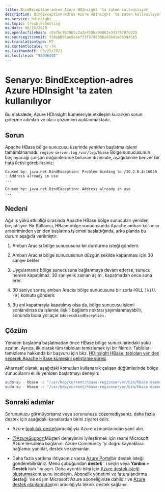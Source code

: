 ```yaml
---
title: BindException-adres Azure HDInsight 'ta zaten kullanılıyor
description: BindException-adres Azure HDInsight 'ta zaten kullanılıyor
ms.service: hdinsight
ms.topic: troubleshooting
ms.date: 08/16/2019
ms.openlocfilehash: c0a7bc7629b5c2a2e458ba94d62e341f578fdd25
ms.sourcegitcommit: f28ebb95ae9aaaff3f87d8388a09b41e0b3445b5
ms.translationtype: MT
ms.contentlocale: tr-TR
ms.lasthandoff: 03/29/2021
ms.locfileid: "98946402"
---
```

# <a name="scenario-bindexception---address-already-in-use-in-azure-hdinsight"></a>Senaryo: BindException-adres Azure HDInsight 'ta zaten kullanılıyor

Bu makalede, Azure HDInsight kümeleriyle etkileşim kurarken sorun giderme adımları ve olası çözümleri açıklanmaktadır.

## <a name="issue"></a>Sorun

Apache HBase bölge sunucusu üzerinde yeniden başlatma işlemi tamamlanamadı. `region-server.log` `/var/log/hbase` Bölge sunucusunun başlayacağı çalışan düğümlerinde bulunan dizininde, aşağıdakine benzer bir hata iletisi görebilirsiniz:

```
Caused by: java.net.BindException: Problem binding to /10.2.0.4:16020 : Address already in use
...

Caused by: java.net.BindException: Address already in use
...
```

## <a name="cause"></a>Nedeni

Ağır iş yükü etkinliği sırasında Apache HBase bölge sunucuları yeniden başlatılıyor. Bir Kullanıcı, HBase bölge sunucusunda Apache ambarı kullanıcı arabiriminden yeniden başlatma işlemini başlattığında, arka planda bu durum aşağıda verilmiştir:

1. Ambarı Aracısı bölge sunucusuna bir durdurma isteği gönderir.

1. Ambarı Aracısı bölge sunucusunun düzgün şekilde kapanması için 30 saniye bekler

1. Uygulamanız bölge sunucusuna bağlanmaya devam ederse, sunucu hemen kapatılmaz. 30 saniyelik zaman aşımı, kapatmadan önce sona erer.

1. 30 saniye sonra, ambarı Aracısı bölge sunucusuna bir zorla-KILL ( `kill -9` ) komutu gönderir.

1. Bu ani kapatmayla kapatılmış olsa da, bölge sunucusu işlemi sonlandırısa da işlemle ilişkili bağlantı noktası yayımlanmayabilir, sonunda buna yol açar `AddressBindException` .

## <a name="resolution"></a>Çözüm

Yeniden başlatma başlatmadan önce HBase bölge sunucularındaki yükü azaltın. Ayrıca, ilk olarak tüm tabloları temizlemek iyi bir fikirdir. Tabloları temizleme hakkında bir başvuru için bkz. [HDInsight HBase: tabloları yeniden seçerek Apache HBase kümesini geliştirme süresi](https://web.archive.org/web/20190112153155/https://blogs.msdn.microsoft.com/azuredatalake/2016/09/19/hdinsight-hbase-how-to-improve-hbase-cluster-restart-time-by-flushing-tables/).

Alternatif olarak, aşağıdaki komutları kullanarak çalışan düğümlerinde bölge sunucularını el ile yeniden başlatmayı deneyin:

```bash
sudo su - hbase -c "/usr/hdp/current/hbase-regionserver/bin/hbase-daemon.sh stop regionserver"
sudo su - hbase -c "/usr/hdp/current/hbase-regionserver/bin/hbase-daemon.sh start regionserver"
```

## <a name="next-steps"></a>Sonraki adımlar

Sorununuzu görmüyorsanız veya sorununuzu çözemediyseniz, daha fazla destek için aşağıdaki kanallardan birini ziyaret edin:

* Azure [topluluk desteği](https://azure.microsoft.com/support/community/)aracılığıyla Azure uzmanlarından yanıt alın.

* [@AzureSupport](https://twitter.com/azuresupport)Müşteri deneyimini iyileştirmek için resmi Microsoft Azure hesabına bağlanın. Azure Community 'yi doğru kaynaklara bağlama: yanıtlar, destek ve uzmanlar.

* Daha fazla yardıma ihtiyacınız varsa [Azure Portal](https://portal.azure.com/?#blade/Microsoft_Azure_Support/HelpAndSupportBlade/)bir destek isteği gönderebilirsiniz. Menü çubuğundan **destek** ' i seçin veya **Yardım + Destek** hub 'ını açın. Daha ayrıntılı bilgi için [Azure destek isteği oluşturma](../../azure-portal/supportability/how-to-create-azure-support-request.md)konusunu inceleyin. Abonelik yönetimi ve faturalandırma desteği 'ne erişim Microsoft Azure aboneliğinize dahildir ve [Azure destek planlarından](https://azure.microsoft.com/support/plans/)biri aracılığıyla teknik destek sağlanır.